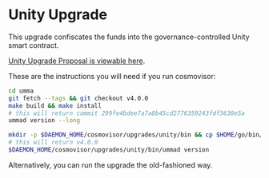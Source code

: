 # Unity Upgrade

This upgrade confiscates the funds into the governance-controlled Unity smart contract.

[Unity Upgrade Proposal is viewable here](https://www.mintscan.io/umma/proposals/20).

These are the instructions you will need if you run cosmovisor:

```bash
cd umma
git fetch --tags && git checkout v4.0.0
make build && make install
# this will return commit 299fe4bdee7a7a8b45cd2776359243fdf3630e5a
ummad version --long

mkdir -p $DAEMON_HOME/cosmovisor/upgrades/unity/bin && cp $HOME/go/bin/ummad $DAEMON_HOME/cosmovisor/upgrades/unity/bin
# this will return v4.0.0
$DAEMON_HOME/cosmovisor/upgrades/unity/bin/ummad version
```

Alternatively, you can run the upgrade the old-fashioned way.
